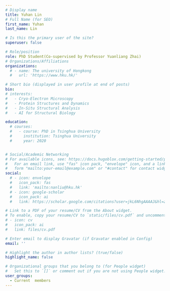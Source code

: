 ```yaml
---
# Display name
title: Yuhan Lin 
# Full Name (for SEO)
first_name: Yuhan
last_name: Lin

# Is this the primary user of the site?
superuser: false

# Role/position
role: PhD Student(Co-supervised by Professor Yuanliang Zhai)
# Organizations/Affiliations
organizations:
  # - name: The university of Hongkong
  #   url: 'https://www.hku.hk/'

# Short bio (displayed in user profile at end of posts)
bio:
# interests:
#   - Cryo-Electron Microscopy
#   - Protein Structures and Dynamics
#   - In-Situ Structural Analysis
#   - AI for Structural Biology

education:
  # courses:
  #   - course: PhD in Tsinghua University
  #     institution: Tsinghua University
  #     year: 2020


# Social/Academic Networking
# For available icons, see: https://docs.hugoblox.com/getting-started/page-builder/#icons
#   For an email link, use "fas" icon pack, "envelope" icon, and a link in the
#   form "mailto:your-email@example.com" or "#contact" for contact widget.
social:
  # - icon: envelope
  #   icon_pack: fas
  #   link: 'mailto:nanliu@hku.hk'
  # - icon: google-scholar
  #   icon_pack: ai
  #   link: https://scholar.google.com/citations?user=jkL6NhgAAAAJ&hl=zh-CN

# Link to a PDF of your resume/CV from the About widget.
# To enable, copy your resume/CV to `static/files/cv.pdf` and uncomment the lines below.
# - icon: cv
#   icon_pack: ai
#   link: files/cv.pdf

# Enter email to display Gravatar (if Gravatar enabled in Config)
email: ''

# Highlight the author in author lists? (true/false)
highlight_name: false

# Organizational groups that you belong to (for People widget)
#   Set this to `[]` or comment out if you are not using People widget.
user_groups:
  - Current  members
---
```


